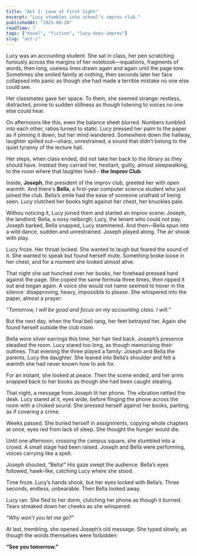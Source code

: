 ```yaml
---
title: "Act I: Love at First Sight" 
excerpt: "Lucy stumbles into school's improv club." 
publishedAt: "2025-09-28" 
readTime: 7
tags: ["novel", "fiction", "lucy-does-improv"] 
slug: "act-i" 
---
```


Lucy was an accounting student. She sat in class, her pen scratching furiously across the margins of her notebook—equations, fragments of words, then long, useless lines drawn again and again until the page tore. Sometimes she smiled faintly at nothing, then seconds later her face collapsed into panic as though she had made a terrible mistake no one else could see.  

Her classmates gave her space. To them, she seemed strange: restless, distracted, prone to sudden stillness as though listening to voices no one else could hear.  

On afternoons like this, even the balance sheet blurred. Numbers tumbled into each other, ratios turned to static. Lucy pressed her palm to the paper as if pinning it down, but her mind wandered. Somewhere down the hallway, laughter spilled out—sharp, unrestrained, a sound that didn’t belong to the quiet tyranny of the lecture hall.  

Her steps, when class ended, did not take her back to the library as they should have. Instead they carried her, hesitant, guilty, almost sleepwalking, to the room where that laughter lived - **the Improv Club**.

Inside, **Joseph**, the president of the improv club, greeted her with open warmth. And there's **Bella**, a first-year computer science student who just joined the club. Bella’s smile had the ease of someone unafraid of being seen. Lucy clutched her books tight against her chest, her knuckles pale.  

Withou noticing it, Lucy joined them and started an improv scene: Joseph, the landlord; Bella, a nosy neiborgh; Lucy, the tenant who could not pay. Joseph barked, Bella snapped, Lucy stammered. And then—Bella spun into a wild dance, sudden and unrestrained. Joseph played along. The air shook with play.  

Lucy froze. Her throat locked. She wanted to laugh but feared the sound of it. She wanted to speak but found herself mute. Something broke loose in her chest, and for a moment she looked almost alive.  

That night she sat hunched over her books, her forehead pressed hard against the page. She copied the same formula three times, then ripped it out and began again. A voice she would not name seemed to hover in the silence: disapproving, heavy, impossible to please. She whispered into the paper, almost a prayer:  

*“Tomorrow, I will be good and focus on my accounting class. I will.”*  

But the next day, when the final bell rang, her feet betrayed her. Again she found herself outside the club room.  

Bella wore silver earrings this time, her hair tied back. Joseph’s presence steadied the room. Lucy stared too long, as though memorising their outlines. That evening the three played a family: Joseph and Bella the parents, Lucy the daughter. She leaned into Bella’s shoulder and felt a warmth she had never known how to ask for.  

For an instant, she looked at peace. Then the scene ended, and her arms snapped back to her books as though she had been caught stealing.  

That night, a message from Joseph lit her phone. The vibration rattled the desk. Lucy stared at it, eyes wide, before flinging the phone across the room with a choked sound. She pressed herself against her books, panting, as if covering a crime.  

Weeks passed. She buried herself in assignments, copying whole chapters at once, eyes red from lack of sleep. She thought the hunger would die.  

Until one afternoon, crossing the campus square, she stumbled into a crowd. A small stage had been raised. Joseph and Bella were performing, voices carrying like a spell.  

Joseph shouted, “Bella!” His gaze swept the audience. Bella’s eyes followed, hawk-like, catching Lucy where she stood.  

Time froze. Lucy’s hands shook, but her eyes locked with Bella’s. Three seconds, endless, unbearable. Then Bella looked away.  

Lucy ran. She fled to her dorm, clutching her phone as though it burned. Tears streaked down her cheeks as she whispered:  

*“Why won’t you let me go?”*  

At last, trembling, she opened Joseph’s old message. She typed slowly, as though the words themselves were forbidden:  

**“See you tomorrow.”**